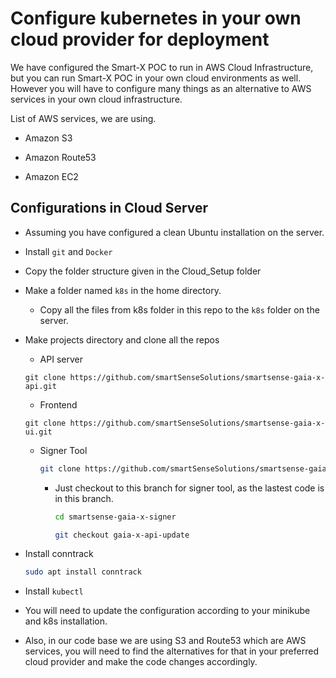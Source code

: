 # Configure kubernetes in your own cloud provider for deployment

We have configured the Smart-X POC to run in AWS Cloud Infrastructure, but you can run Smart-X POC in your own cloud environments as well. However you will have to configure many things as an alternative to AWS services in your own cloud infrastructure.

List of AWS services, we are using.

-   Amazon S3

-   Amazon Route53

-   Amazon EC2

## Configurations in Cloud Server

-   Assuming you have configured a clean Ubuntu installation on the server.

-   Install `git` and `Docker`

-   Copy the folder structure given in the Cloud_Setup folder

-   Make a folder named `k8s` in the home directory.

    -   Copy all the files from k8s folder in this repo to the `k8s` folder on the server.

-   Make projects directory and clone all the repos

    -   API server

    ```
    git clone https://github.com/smartSenseSolutions/smartsense-gaia-x-api.git
    ```

    -   Frontend

    ```
    git clone https://github.com/smartSenseSolutions/smartsense-gaia-x-ui.git
    ```

    -   Signer Tool

        ```sh
        git clone https://github.com/smartSenseSolutions/smartsense-gaia-x-signer.git
        ```

        -   Just checkout to this branch for signer tool, as the lastest code is in this branch.

            ```sh
            cd smartsense-gaia-x-signer
            ```

            ```sh
            git checkout gaia-x-api-update
            ```

-   Install conntrack

    ```sh
    sudo apt install conntrack
    ```

-   Install `kubectl`

-   You will need to update the configuration according to your minikube and k8s installation.

-   Also, in our code base we are using S3 and Route53 which are AWS services, you will need to find the alternatives for that in your preferred cloud provider and make the code changes accordingly.
